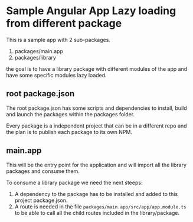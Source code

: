 # Sample Angular App Lazy loading from different package

This is a sample app with 2 sub-packages.

1. packages/main.app
2. packages/library

the goal is to have a library package with different modules of the app and have some specific modules lazy loaded.

## root package.json

The root package.json has some scripts and dependencies to install, build and launch the packages within the packages folder.

Every package is a independent project that can be in a different repo and the plan is to publish each package to its own NPM.

## main.app

This will be the entry point for the application and will import all the library packages and consume them. 

To consume a library package we need the next steeps: 

1. A dependency to the package has to be installed and added to this project package.json.
2. A route is needed in the file `packages/main.app/src/app/app.module.ts` to be able to call all the child routes included in the library/package.